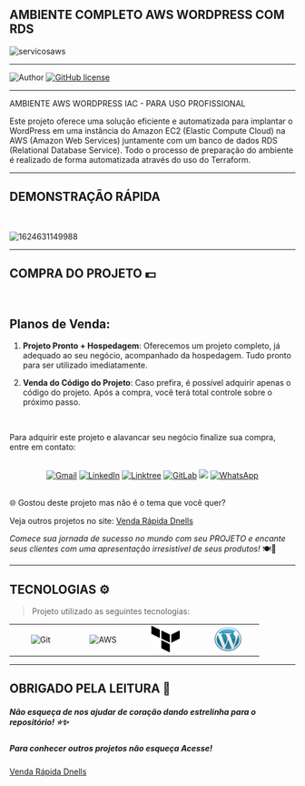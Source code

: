 ## **AMBIENTE COMPLETO AWS WORDPRESS COM RDS**

<img width="870" alt="servicosaws" src="https://github.com/Noob-Saibot-227410/website-a-venda-template-loja-sapatos-roupas/assets/115899706/88a78c2f-f7c7-4eb5-a6ab-c8964f57be9e">


<hr>

![Author](https://img.shields.io/badge/author-%40NOOB_SAIBOT_22742410-blue.svg)
[![GitHub license](https://img.shields.io/github/license/nauvalazhar/my-login.svg)](https://github.com/nauvalazhar/my-login/blob/master/LICENSE)


<hr>

AMBIENTE AWS WORDPRESS IAC - PARA USO PROFISSIONAL

Este projeto oferece uma solução eficiente e automatizada para implantar o WordPress em uma instância do Amazon EC2 (Elastic Compute Cloud) na AWS (Amazon Web Services) juntamente com um banco de dados RDS (Relational Database Service). Todo o processo de preparação do ambiente é realizado de forma automatizada através do uso do Terraform.

<hr>

## **DEMONSTRAÇÃO RÁPIDA**

<br>

![1624631149988](https://github.com/Noob-Saibot-227410/website-a-venda-template-loja-sapatos-roupas/assets/115899706/2a28c348-ad8d-483e-b070-f3527e8deea2)

<hr>

## COMPRA DO PROJETO 💵

<br>

## Planos de Venda:

1. **Projeto Pronto + Hospedagem**: Oferecemos um projeto completo, já adequado ao seu negócio, acompanhado da hospedagem. Tudo pronto para ser utilizado imediatamente.

2. **Venda do Código do Projeto**: Caso prefira, é possível adquirir apenas o código do projeto. Após a compra, você terá total controle sobre o próximo passo.

<br>

Para adquirir este projeto e alavancar seu negócio finalize sua compra, entre em contato: 

<br>

<div align="center">
  <a href="mailto:devops.davi@gmail.com" target="_blank"><img src="https://img.shields.io/badge/-Gmail-%23333?style=for-the-badge&logo=gmail&logoColor=white" alt="Gmail"></a>
  <a href="https://www.linkedin.com/in/davi-santos-cardoso-da-silva-b4678524a/" target="_blank"><img src="https://img.shields.io/badge/-LinkedIn-%230077B5?style=for-the-badge&logo=linkedin&logoColor=white" alt="LinkedIn"></a>
  <a href="https://linktr.ee/devops_davi" target="_blank"><img src="https://img.shields.io/badge/-Linktree-%23FF5722?style=for-the-badge" alt="Linktree"></a>
  <a href="https://gitlab.com/Noob-Saibot-227410" target="_blank"><img src="https://img.shields.io/badge/-GitLab-%23FCA121?style=for-the-badge&logo=gitlab&logoColor=white" alt="GitLab"></a>
  <a href="https://gitlab.com/Noob-Saibot-227410" target="_blank"><img src="https://img.shields.io/badge/-GitLab-%23FCA121?style=for-the-badge&logo=gitlab&logoColor=white"></a>
  <a href="https://wa.me/5511976161682?text=Olá,%20estou%20entrando%20em%20contato%20através%20do%20GitHub." target="_blank"><img src="https://img.shields.io/badge/-WhatsApp-%232CA5E0?style=for-the-badge&logo=whatsapp&logoColor=white" alt="WhatsApp"></a>
</div>


<br>

🌐 Gostou deste projeto mas não é o tema que você quer?

<p> Veja outros projetos no site: <a href = https://venda-rapida-dnells.web.app/ target="_blank"> Venda Rápida Dnells</a> <p>

*Comece sua jornada de sucesso no mundo com seu PROJETO e encante seus clientes com uma apresentação irresistível de seus produtos!* 🍽️🎉

<hr>

## TECNOLOGIAS ⚙️

> Projeto utilizado as seguintes tecnologias:

<table>
  <tr>
  <td align="center" width="96">
  <img src="https://user-images.githubusercontent.com/25181517/192108372-f71d70ac-7ae6-4c0d-8395-51d8870c2ef0.png" width="48" height="48" alt="Git" />
  <br>
</td>
<td align="center" width="96" style="vertical-align: middle;">
              <img src="https://techstack-generator.vercel.app/aws-icon.svg" alt="AWS" width="65" height="65" />
              <br>
            </td>
          <td align="center" width="96" style="vertical-align: middle;">
              <img src="terraform.png" alt="Terraform" width="50" height="47" />
              <br>
            </td>
          <td align="center" width="96" style="vertical-align: middle;">
              <img src="worpress.png" alt="Terraform" width="50" height="45" />
              <br>
            </td>
  </tr>
 <tr>
 </tr>
</table>
 
 <hr>

## OBRIGADO PELA LEITURA 📒

##### Não esqueça de nos ajudar de coração dando estrelinha para o repositório! ⭐✨

##### Para conhecer outros projetos não esqueça Acesse!

<a href = https://venda-rapida-dnells.web.app/ target="_blank"> Venda Rápida Dnells</a>

